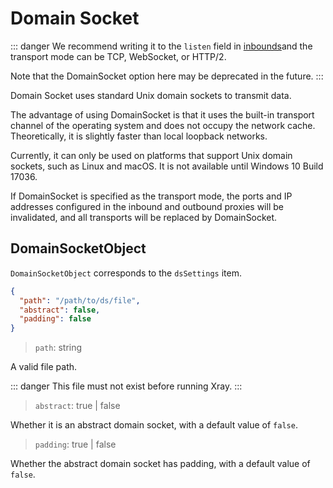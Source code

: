# Domain Socket

::: danger
We recommend writing it to the `listen` field in [inbounds](../inbound.md)and the transport mode can be TCP, WebSocket, or HTTP/2.

Note that the DomainSocket option here may be deprecated in the future.
:::

Domain Socket uses standard Unix domain sockets to transmit data.

The advantage of using DomainSocket is that it uses the built-in transport channel of the operating system and does not occupy the network cache. Theoretically, it is slightly faster than local loopback networks.

Currently, it can only be used on platforms that support Unix domain sockets, such as Linux and macOS. It is not available until Windows 10 Build 17036.

If DomainSocket is specified as the transport mode, the ports and IP addresses configured in the inbound and outbound proxies will be invalidated, and all transports will be replaced by DomainSocket.

## DomainSocketObject

`DomainSocketObject` corresponds to the `dsSettings` item.

```json
{
  "path": "/path/to/ds/file",
  "abstract": false,
  "padding": false
}
```

> `path`: string

A valid file path.

::: danger
This file must not exist before running Xray.
:::

> `abstract`: true | false

Whether it is an abstract domain socket, with a default value of `false`.

> `padding`: true | false

Whether the abstract domain socket has padding, with a default value of `false`.